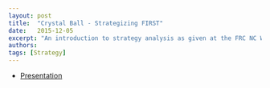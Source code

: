 ```yaml
---
layout: post
title:  "Crystal Ball - Strategizing FIRST"
date:   2015-12-05
excerpt: "An introduction to strategy analysis as given at the FRC NC Workshop at JCC"
authors:
tags: [Strategy]
---
```

<ul style="text-align:left">
  <li><a href="https://drive.google.com/file/d/0B1mY_tKJJYOXSHN2akd3VTFIYU0/view?usp=sharing" target="\_blank">Presentation</a></li>
</ul>
